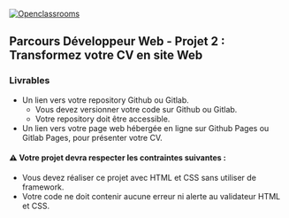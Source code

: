 [![Openclassrooms](https://1to1progress.fr/wp-content/uploads/2019/05/openclassrooms-e1557761236158.png)](https://openclassrooms.com)
## Parcours Développeur Web - Projet 2 : Transformez votre CV en site Web
### Livrables

* Un lien vers votre repository Github ou Gitlab. 
  * Vous devez versionner votre code sur Github ou Gitlab.
  * Votre repository doit être accessible.
* Un lien vers votre page web hébergée en ligne sur Github Pages ou Gitlab Pages, pour présenter votre CV. 

#### :warning: Votre projet devra respecter les contraintes suivantes : 
* Vous devez réaliser ce projet avec HTML et CSS sans utiliser de framework.
* Votre code ne doit contenir aucune erreur ni alerte au validateur HTML et CSS.

